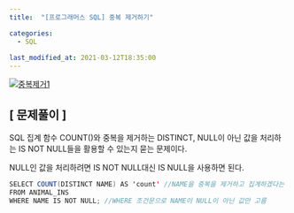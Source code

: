 ```yaml
---
title:  "[프로그래머스 SQL] 중복 제거하기"

categories:
  - SQL
  
last_modified_at: 2021-03-12T18:35:00
---
```


[![중복제거1](https://user-images.githubusercontent.com/53072057/110896592-447aaa00-833f-11eb-8f6a-0ab699b7fbe1.JPG)](https://programmers.co.kr/learn/courses/30/lessons/59408)  

<h2>[ 문제풀이 ]</h2>  
SQL 집계 함수 COUNT()와 중복을 제거하는 DISTINCT, NULL이 아닌 값을 처리하는 IS NOT NULL들을 활용할 수 있는지 묻는 문제이다. 

NULL인 값을 처리하려면 IS NOT NULL대신 IS NULL을 사용하면 된다.  

```java
SELECT COUNT(DISTINCT NAME) AS 'count' //NAME을 중복을 제거하고 집계하겠다는 의미
FROM ANIMAL_INS
WHERE NAME IS NOT NULL; //WHERE 조건문으로 NAME이 NULL이 아닌 값만 고름
```
